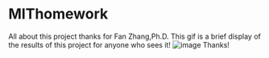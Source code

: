 # MIThomework
All about this project
thanks for Fan Zhang,Ph.D.
This gif is a brief display of the results of this project for anyone who sees it!
![image](https://github.com/mementolim/MIThomework/blob/master/quickresult.gif)
Thanks!

